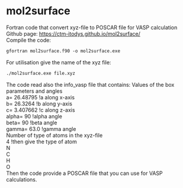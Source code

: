 # mol2surface
Fortran code that convert xyz-file to POSCAR file for VASP calculation <br />
Github page: https://ctm-itodys.github.io/mol2surface/  <br />
Compile the code:
```markdown
gfortran mol2surface.f90 -o mol2surface.exe
```
For utilisation give the name of the xyz file:
```markdown
./mol2surface.exe file.xyz
```
The code read also the info_vasp file that contains:
Values of the box parameters and angles <br />
a= 26.48795                !a along x-axis <br />
b= 26.3264              !b along y-axis <br />
c= 3.407662            !c along z-axis <br />
alpha= 90              !alpha angle    <br />
beta= 90               !beta angle     <br />
gamma= 63.0            !gamma angle   <br />
Number of type of atoms in the xyz-file <br />
4                         !then give the type of atom<br />
N <br />
C <br />
H <br />
O <br />
Then the code provide a POSCAR file that you can use for VASP calculations.
